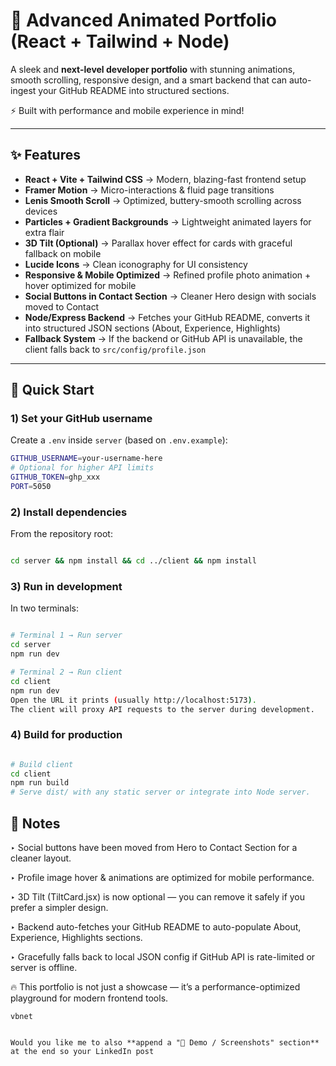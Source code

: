 # 🌌 Advanced Animated Portfolio (React + Tailwind + Node)

A sleek and **next-level developer portfolio** with stunning animations, smooth scrolling, responsive design, and a smart backend that can auto-ingest your GitHub README into structured sections.  

⚡ Built with performance and mobile experience in mind!  

---

## ✨ Features

- **React + Vite + Tailwind CSS** → Modern, blazing-fast frontend setup  
- **Framer Motion** → Micro-interactions & fluid page transitions  
- **Lenis Smooth Scroll** → Optimized, buttery-smooth scrolling across devices  
- **Particles + Gradient Backgrounds** → Lightweight animated layers for extra flair  
- **3D Tilt (Optional)** → Parallax hover effect for cards with graceful fallback on mobile  
- **Lucide Icons** → Clean iconography for UI consistency  
- **Responsive & Mobile Optimized** → Refined profile photo animation + hover optimized for mobile  
- **Social Buttons in Contact Section** → Cleaner Hero design with socials moved to Contact  
- **Node/Express Backend** → Fetches your GitHub README, converts it into structured JSON sections (About, Experience, Highlights)  
- **Fallback System** → If the backend or GitHub API is unavailable, the client falls back to `src/config/profile.json`  

---

## 🚀 Quick Start

### 1) Set your GitHub username
Create a `.env` inside `server` (based on `.env.example`):

```bash
GITHUB_USERNAME=your-username-here
# Optional for higher API limits
GITHUB_TOKEN=ghp_xxx
PORT=5050
```
### 2) Install dependencies
From the repository root:

```bash

cd server && npm install && cd ../client && npm install
```
### 3) Run in development
In two terminals:

```bash

# Terminal 1 → Run server
cd server
npm run dev

# Terminal 2 → Run client
cd client
npm run dev
Open the URL it prints (usually http://localhost:5173).
The client will proxy API requests to the server during development.
```
### 4) Build for production
```bash

# Build client
cd client
npm run build
# Serve dist/ with any static server or integrate into Node server.
```
## 📝 Notes
‣ Social buttons have been moved from Hero to Contact Section for a cleaner layout.

‣ Profile image hover & animations are optimized for mobile performance.

‣ 3D Tilt (TiltCard.jsx) is now optional — you can remove it safely if you prefer a simpler design.

‣ Backend auto-fetches your GitHub README to auto-populate About, Experience, Highlights sections.

‣ Gracefully falls back to local JSON config if GitHub API is rate-limited or server is offline.

🔥 This portfolio is not just a showcase — it’s a performance-optimized playground for modern frontend tools.

```
vbnet


Would you like me to also **append a "📸 Demo / Screenshots" section** at the end so your LinkedIn post
```
